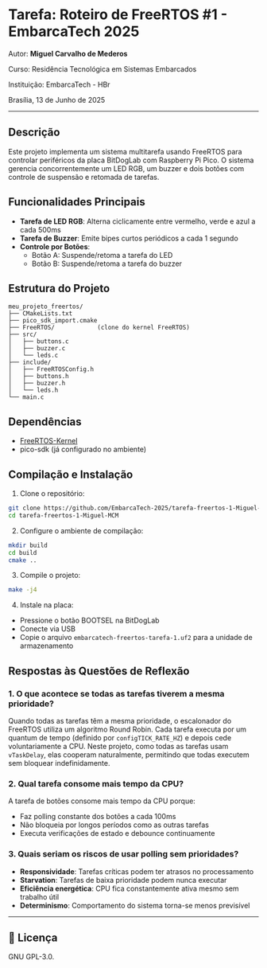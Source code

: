 
# Tarefa: Roteiro de FreeRTOS #1 - EmbarcaTech 2025

Autor: **Miguel Carvalho de Mederos**

Curso: Residência Tecnológica em Sistemas Embarcados

Instituição: EmbarcaTech - HBr

Brasília, 13 de Junho de 2025

---
## Descrição

Este projeto implementa um sistema multitarefa usando FreeRTOS para controlar periféricos da placa BitDogLab com Raspberry Pi Pico. O sistema gerencia concorrentemente um LED RGB, um buzzer e dois botões com controle de suspensão e retomada de tarefas.

## Funcionalidades Principais
- **Tarefa de LED RGB**: Alterna ciclicamente entre vermelho, verde e azul a cada 500ms
- **Tarefa de Buzzer**: Emite bipes curtos periódicos a cada 1 segundo
- **Controle por Botões**:
  - Botão A: Suspende/retoma a tarefa do LED
  - Botão B: Suspende/retoma a tarefa do buzzer

## Estrutura do Projeto
```
meu_projeto_freertos/
├── CMakeLists.txt
├── pico_sdk_import.cmake
├── FreeRTOS/            (clone do kernel FreeRTOS)
├── src/
│   ├── buttons.c
│   ├── buzzer.c
│   └── leds.c
├── include/
│   ├── FreeRTOSConfig.h
│   ├── buttons.h
│   ├── buzzer.h
│   └── leds.h
└── main.c
```

## Dependências
- [FreeRTOS-Kernel](https://github.com/FreeRTOS/FreeRTOS-Kernel)
- pico-sdk (já configurado no ambiente)

## Compilação e Instalação
1. Clone o repositório:
```bash
git clone https://github.com/EmbarcaTech-2025/tarefa-freertos-1-Miguel-MCM
cd tarefa-freertos-1-Miguel-MCM
```

2. Configure o ambiente de compilação:
```bash
mkdir build
cd build
cmake ..
```

3. Compile o projeto:
```bash
make -j4
```

4. Instale na placa:
- Pressione o botão BOOTSEL na BitDogLab
- Conecte via USB
- Copie o arquivo `embarcatech-freertos-tarefa-1.uf2` para a unidade de armazenamento

## Respostas às Questões de Reflexão

### 1. O que acontece se todas as tarefas tiverem a mesma prioridade?
Quando todas as tarefas têm a mesma prioridade, o escalonador do FreeRTOS utiliza um algoritmo Round Robin. Cada tarefa executa por um quantum de tempo (definido por `configTICK_RATE_HZ`) e depois cede voluntariamente a CPU. Neste projeto, como todas as tarefas usam `vTaskDelay`, elas cooperam naturalmente, permitindo que todas executem sem bloquear indefinidamente.

### 2. Qual tarefa consome mais tempo da CPU?
A tarefa de botões consome mais tempo da CPU porque:
- Faz polling constante dos botões a cada 100ms
- Não bloqueia por longos períodos como as outras tarefas
- Executa verificações de estado e debounce continuamente

### 3. Quais seriam os riscos de usar polling sem prioridades?
- **Responsividade**: Tarefas críticas podem ter atrasos no processamento
- **Starvation**: Tarefas de baixa prioridade podem nunca executar
- **Eficiência energética**: CPU fica constantemente ativa mesmo sem trabalho útil
- **Determinismo**: Comportamento do sistema torna-se menos previsível

---

## 📜 Licença
GNU GPL-3.0.
